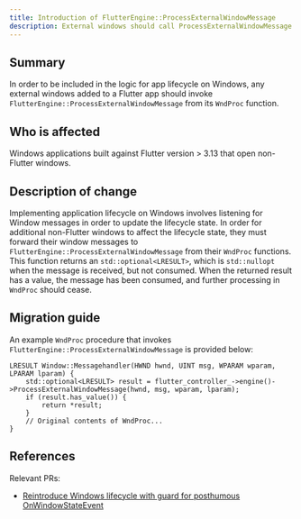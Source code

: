 ```yaml
---
title: Introduction of FlutterEngine::ProcessExternalWindowMessage
description: External windows should call ProcessExternalWindowMessage to be considered for application lifecycle events
---
```


## Summary

In order to be included in the logic for app lifecycle on Windows, any
external windows added to a Flutter app should invoke
`FlutterEngine::ProcessExternalWindowMessage` from its `WndProc` function.

## Who is affected

Windows applications built against Flutter version > 3.13 that open non-Flutter windows.

## Description of change

Implementing application lifecycle on Windows involves listening for Window
messages in order to update the lifecycle state. In order for additional
non-Flutter windows to affect the lifecycle state, they must forward their
window messages to `FlutterEngine::ProcessExternalWindowMessage` from their
`WndProc` functions. This function returns an `std::optional<LRESULT>`, which
is `std::nullopt` when the message is received, but not consumed. When the
returned result has a value, the message has been consumed, and further
processing in `WndProc` should cease.

## Migration guide

An example `WndProc` procedure that invokes
`FlutterEngine::ProcessExternalWindowMessage` is provided below:

```
LRESULT Window::Messagehandler(HWND hwnd, UINT msg, WPARAM wparam, LPARAM lparam) {
    std::optional<LRESULT> result = flutter_controller_->engine()->ProcessExternalWindowMessage(hwnd, msg, wparam, lparam);
    if (result.has_value()) {
        return *result;
    }
    // Original contents of WndProc...
}
```

## References

Relevant PRs:

* [Reintroduce Windows lifecycle with guard for posthumous OnWindowStateEvent](https://github.com/flutter/engine/pull/44344)
